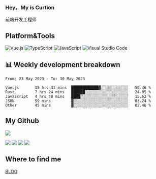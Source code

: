 ### Hey，My is Curtion
前端开发工程师
## Platform&Tools

![Vue.js](https://img.shields.io/badge/-Vue.js-4FC08D?style=flat-square&logo=Vue.js&logoColor=white)
![TypeScript](https://img.shields.io/badge/-TypeScript-007ACC?style=flat-square&logo=typescript&logoColor=white)
![JavaScript](https://img.shields.io/badge/-JavaScript-F7DF1E?style=flat-square&logo=javascript&logoColor=black)
![Visual Studio Code](https://img.shields.io/badge/-VSCode-007ACC?style=flat-square&logo=Visual-Studio-Code&logoColor=white)

## 📊 Weekly development breakdown

<!--START_SECTION:waka-->

```text
From: 23 May 2023 - To: 30 May 2023

Vue.js       15 hrs 31 mins  ████████████▓░░░░░░░░░░░░   50.46 %
Rust         7 hrs 24 mins   ██████░░░░░░░░░░░░░░░░░░░   24.05 %
JavaScript   4 hrs 48 mins   ████░░░░░░░░░░░░░░░░░░░░░   15.62 %
JSON         59 mins         ▓░░░░░░░░░░░░░░░░░░░░░░░░   03.24 %
Other        45 mins         ▓░░░░░░░░░░░░░░░░░░░░░░░░   02.46 %
```

<!--END_SECTION:waka-->

## My Github

![](http://github-profile-summary-cards.vercel.app/api/cards/profile-details?username=curtion&theme=nord_bright)

![](http://github-profile-summary-cards.vercel.app/api/cards/stats?username=curtion&theme=nord_bright)
![](http://github-profile-summary-cards.vercel.app/api/cards/productive-time?username=curtion&theme=nord_bright&utcOffset=8)
![](http://github-profile-summary-cards.vercel.app/api/cards/repos-per-language?username=curtion&theme=nord_bright)
![](http://github-profile-summary-cards.vercel.app/api/cards/most-commit-language?username=curtion&theme=nord_bright)

## Where to find me

[BLOG](https://blog.3gxk.net)
